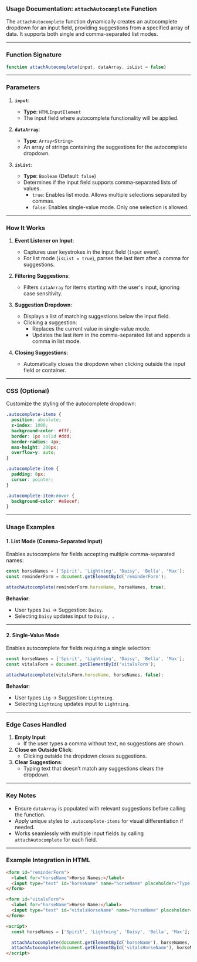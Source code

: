 ### **Usage Documentation: `attachAutocomplete` Function**

The `attachAutocomplete` function dynamically creates an autocomplete dropdown for an input field, providing suggestions from a specified array of data. It supports both single and comma-separated list modes.

---

### **Function Signature**
```javascript
function attachAutocomplete(input, dataArray, isList = false)
```

---

### **Parameters**
1. **`input`**:
   - **Type**: `HTMLInputElement`
   - The input field where autocomplete functionality will be applied.

2. **`dataArray`**:
   - **Type**: `Array<String>`
   - An array of strings containing the suggestions for the autocomplete dropdown.

3. **`isList`**:
   - **Type**: `Boolean` (Default: `false`)
   - Determines if the input field supports comma-separated lists of values.
     - `true`: Enables list mode. Allows multiple selections separated by commas.
     - `false`: Enables single-value mode. Only one selection is allowed.

---

### **How It Works**
1. **Event Listener on Input**:
   - Captures user keystrokes in the input field (`input` event).
   - For list mode (`isList = true`), parses the last item after a comma for suggestions.

2. **Filtering Suggestions**:
   - Filters `dataArray` for items starting with the user's input, ignoring case sensitivity.

3. **Suggestion Dropdown**:
   - Displays a list of matching suggestions below the input field.
   - Clicking a suggestion:
     - Replaces the current value in single-value mode.
     - Updates the last item in the comma-separated list and appends a comma in list mode.

4. **Closing Suggestions**:
   - Automatically closes the dropdown when clicking outside the input field or container.

---

### **CSS (Optional)**
Customize the styling of the autocomplete dropdown:
```css
.autocomplete-items {
  position: absolute;
  z-index: 1000;
  background-color: #fff;
  border: 1px solid #ddd;
  border-radius: 4px;
  max-height: 200px;
  overflow-y: auto;
}

.autocomplete-item {
  padding: 8px;
  cursor: pointer;
}

.autocomplete-item:hover {
  background-color: #e9ecef;
}
```

---

### **Usage Examples**

#### **1. List Mode (Comma-Separated Input)**
Enables autocomplete for fields accepting multiple comma-separated names:
```javascript
const horseNames = ['Spirit', 'Lightning', 'Daisy', 'Bella', 'Max'];
const reminderForm = document.getElementById('reminderForm');

attachAutocomplete(reminderForm.horseName, horseNames, true);
```

**Behavior**:
- User types `Dai` → Suggestion: `Daisy`.
- Selecting `Daisy` updates input to `Daisy, `.

---

#### **2. Single-Value Mode**
Enables autocomplete for fields requiring a single selection:
```javascript
const horseNames = ['Spirit', 'Lightning', 'Daisy', 'Bella', 'Max'];
const vitalsForm = document.getElementById('vitalsForm');

attachAutocomplete(vitalsForm.horseName, horseNames, false);
```

**Behavior**:
- User types `Lig` → Suggestion: `Lightning`.
- Selecting `Lightning` updates input to `Lightning`.

---

### **Edge Cases Handled**
1. **Empty Input**:
   - If the user types a comma without text, no suggestions are shown.
2. **Close on Outside Click**:
   - Clicking outside the dropdown closes suggestions.
3. **Clear Suggestions**:
   - Typing text that doesn’t match any suggestions clears the dropdown.

---

### **Key Notes**
- Ensure `dataArray` is populated with relevant suggestions before calling the function.
- Apply unique styles to `.autocomplete-items` for visual differentiation if needed.
- Works seamlessly with multiple input fields by calling `attachAutocomplete` for each field.

---

### **Example Integration in HTML**
```html
<form id="reminderForm">
  <label for="horseName">Horse Names:</label>
  <input type="text" id="horseName" name="horseName" placeholder="Type horse names, separated by commas">
</form>

<form id="vitalsForm">
  <label for="horseName">Horse Name:</label>
  <input type="text" id="vitalsHorseName" name="horseName" placeholder="Type a horse name">
</form>

<script>
  const horseNames = ['Spirit', 'Lightning', 'Daisy', 'Bella', 'Max'];

  attachAutocomplete(document.getElementById('horseName'), horseNames, true);
  attachAutocomplete(document.getElementById('vitalsHorseName'), horseNames, false);
</script>
```
